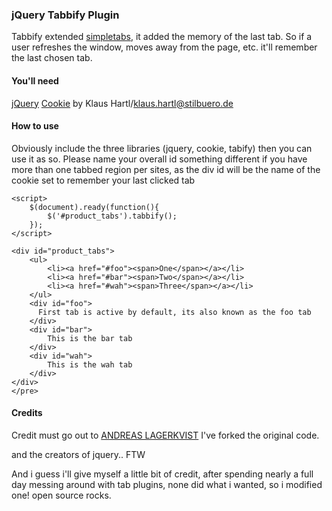 ### jQuery Tabbify Plugin

Tabbify extended [simpletabs](http://andreaslagerkvist.com/jquery/super-simple-tabs/), it added the memory of the last tab. So if a user refreshes the window, moves away from the page, etc. it'll remember the last chosen tab.

#### You'll need
[jQuery](http://www.jquery.com)
[Cookie](http://plugins.jquery.com/project/Cookie) by Klaus Hartl/klaus.hartl@stilbuero.de 

#### How to use

Obviously include the three libraries (jquery, cookie, tabify) then you can use it as so. 
Please name your overall id something different if you have more than one tabbed region per sites, as the div id will be the name of the cookie set to remember your last clicked tab

    <script>
        $(document).ready(function(){
            $('#product_tabs').tabbify();
        });
    </script>

    <div id="product_tabs">
        <ul>
            <li><a href="#foo"><span>One</span></a></li>
            <li><a href="#bar"><span>Two</span></a></li>
            <li><a href="#wah"><span>Three</span></a></li>
    	</ul>
    	<div id="foo">
    	  First tab is active by default, its also known as the foo tab
    	</div>
    	<div id="bar">
    		This is the bar tab
    	</div>
    	<div id="wah">
    		This is the wah tab
    	</div>
    </div>
    </pre>


#### Credits
Credit must go out to [ANDREAS LAGERKVIST](http://andreaslagerkvist.com/jquery/super-simple-tabs/)
I've forked the original code. 

and the creators of jquery.. FTW

And i guess i'll give myself a little bit of credit, after spending nearly a full day messing around with tab plugins, none did what i wanted, so i modified one!
open source rocks.
